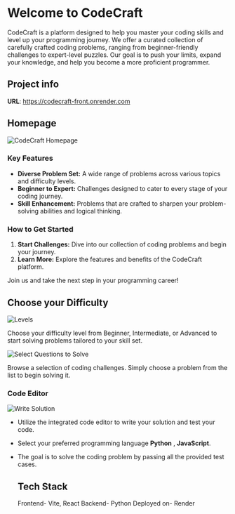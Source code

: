 # Welcome to CodeCraft
CodeCraft is a platform designed to help you master your coding skills and level up your programming journey. We offer a curated collection of carefully crafted coding problems, ranging from beginner-friendly challenges to expert-level puzzles. Our goal is to push your limits, expand your knowledge, and help you become a more proficient programmer.

## Project info

**URL**: https://codecraft-front.onrender.com

## Homepage

![CodeCraft Homepage](https://i.postimg.cc/XGknZx1J/Screenshot-2025-08-06-223316.png)

### Key Features

* **Diverse Problem Set:** A wide range of problems across various topics and difficulty levels.
* **Beginner to Expert:** Challenges designed to cater to every stage of your coding journey.
* **Skill Enhancement:** Problems that are crafted to sharpen your problem-solving abilities and logical thinking.

### How to Get Started

1.  **Start Challenges:** Dive into our collection of coding problems and begin your journey.
2.  **Learn More:** Explore the features and benefits of the CodeCraft platform.

Join us and take the next step in your programming career!


## Choose your Difficulty

![Levels](https://i.postimg.cc/94Tm2cGy/Screenshot-2025-08-06-223528.png)

Choose your difficulty level from Beginner, Intermediate, or Advanced to start solving problems tailored to your skill set.

![Select Questions to Solve](https://i.postimg.cc/T52fnmBc/Screenshot-2025-08-06-223723.png)

Browse a selection of coding challenges. Simply choose a problem from the list to begin solving it.

### Code Editor

![Write Solution](https://i.postimg.cc/vgsQHCzk/Screenshot-2025-08-06-223902.png)

* Utilize the integrated code editor to write your solution and test your code.
* Select your preferred programming language **Python** , **JavaScript**.
* The goal is to solve the coding problem by passing all the provided test cases.

  ## Tech Stack
  Frontend- Vite, React
  Backend- Python
  Deployed on- Render






